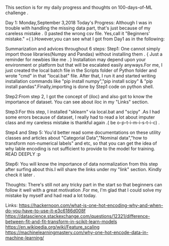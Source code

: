 This section is for my daily progress and thoughts on 100-days-of-ML challenge . 


Day 1: Monday,September 3,2018 
Today's Progress: Although I was in trouble with handling the missing data part, that's just because of my careless mistake . (I pasted the wrong csv file. Yes,call it "Beginners' mistake." =( ).However,you can see what I got from Day1 as in the following:

Summarization and advices throughout 6 steps:
Step1: One cannot simply import those libraries(Numpy and  Pandas) without installing them . { Just a reminder for newbies like me . }
       Installation may depend upon your environment or platform but that will be escalated easily anyways.For me, I just created the local        batch file in the Scripts folder of Python folder and wrote "cmd" in that "local.bat" file. After that, I run it and  started              writing installation commands like "pip install numpy","pip install scipy" & "pip install pandas".Finally,importing is done by Step1          code on python shell. 
       
Step2:From step 2, I got the concept of (iloc) and also got to know the importance of dataset. You can see about iloc in my "Links"               section. 

Step3:For this step, I installed "sklearn" via local.bat and "scipy" .As I had some errors because of dataset, I really had to read a lot         about imputer class and my careless mistake is thankful again .( be o-p-t-i-m-i-s-t-i-c) .

Step4 and Step 5: You'd better read some documentations on these utility classes and articles about "Categorial Data","Nominal data","how                     to  transform non-numerical labels" and etc, so that you can get the idea of why lable encoding is not sufficient to                       provide to the model for training. READ DEEPLY :p

Step6: You will know the importance of data normalization from this step after surfing about this.I will share the links under my "link"          section. Kindly check it later . 


Thoughts: There's still not any tricky part in the start so that beginners can follow it well with a great motivation .For me, I'm glad that I could solve my mistake by myself and had read a lot today. 


Links: https://hackernoon.com/what-is-one-hot-encoding-why-and-when-do-you-have-to-use-it-e3c6186d008f
      https://datascience.stackexchange.com/questions/12321/difference-between-fit-and-fit-transform-in-scikit-learn-models
      https://en.wikipedia.org/wiki/Feature_scaling
      https://machinelearningmastery.com/why-one-hot-encode-data-in-machine-learning/



      
      
